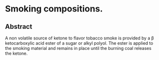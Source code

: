 # Smoking compositions.

## Abstract
A non volatile source of ketone to flavor tobacco smoke is provided by a β ketocarboxylic acid ester of a sugar or alkyl polyol. The ester is applied to the smoking material and remains in place until the burning coal releases the ketone.